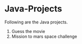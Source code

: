 # Java-Projects

Following are the Java projects.
   1. Guess the movie
   2. Mission to mars space challenge
